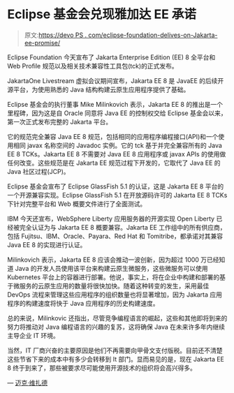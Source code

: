 # Eclipse 基金会兑现雅加达 EE 承诺

> 原文:[https://devo PS . com/eclipse-foundation-delives-on-Jakarta-ee-promise/](https://devops.com/eclipse-foundation-delivers-on-jakarta-ee-promise/)

Eclipse Foundation 今天宣布了 Jakarta Enterprise Edition (EE) 8 全平台和 Web Profile 规范以及相关技术兼容性工具包(tck)的正式发布。

JakartaOne Livestream 虚拟会议期间宣布，Jakarta EE 8 是 JavaEE 的后续开源平台，为使用熟悉的 Java 结构构建云原生应用程序提供了基础。

Eclipse 基金会的执行董事 Mike Milinkovich 表示，Jakarta EE 8 的推出是一个里程碑，因为这是自 Oracle 同意将 Java EE 的控制权交给 Eclipse 基金会以来，第一次正式发布完整的 Jakarta 平台。

它的规范完全兼容 Java EE 8 规范，包括相同的应用程序编程接口(API)和一个使用相同 javax 名称空间的 Javadoc 实例。它的 tck 基于并完全兼容所有的 Java EE 8 TCKs。Jakarta EE 8 不需要对 Java EE 8 应用程序或 javax APIs 的使用做任何改变。这些规范是在 Jakarta EE 规范过程下开发的，它取代了 Java EE 的 Java 社区过程(JCP)。

Eclipse 基金会宣布了 Eclipse GlassFish 5.1 的认证，这是 Jakarta EE 8 平台的一个开源兼容实现。Eclipse GlassFish 5.1 在开放源码许可的 Jakarta EE 8 TCKs 下针对完整平台和 Web 概要文件进行了全面测试。

IBM 今天还宣布，WebSphere Liberty 应用服务器的开源实现 Open Liberty 已经被完全认证为与 Jakarta EE 8 概要兼容。Jakarta EE 工作组中的所有供应商，包括 Fujitsu、IBM、Oracle、Payara、Red Hat 和 Tomitribe，都承诺对其兼容 Java EE 8 的实现进行认证。

Milinkovich 表示，Jakarta EE 8 应该会推动一波创新，因为超过 1000 万已经知道 Java 的开发人员使用该平台来构建云原生微服务，这些微服务可以使用 Kubernetes 平台上的容器进行部署。他说，事实上，将在企业中构建和部署的基于微服务的云原生应用的数量将很快加快。随着这种转变的发生，采用最佳 DevOps 流程来管理这些应用程序的组织数量也将显著增加，因为 Jakarta 应用程序的构建速度将快于 Java 应用程序的历史构建速度。

总的来说，Milinkovic 还指出，尽管竞争编程语言的崛起，这些和其他即将到来的努力将推动对 Java 编程语言的兴趣的复苏，这将确保 Java 在未来许多年内继续主导企业 IT 环境。

当然，IT 厂商兴奋的主要原因是他们不再需要向甲骨文支付版税。目前还不清楚这些节省下来的成本中有多少会转移到 It 部门。显而易见的是，现在 Jakarta EE 8 终于到来了，那些被要求尽可能使用开源技术的组织将会高兴得多。

— [迈克·维扎德](https://devops.com/author/mike-vizard/)